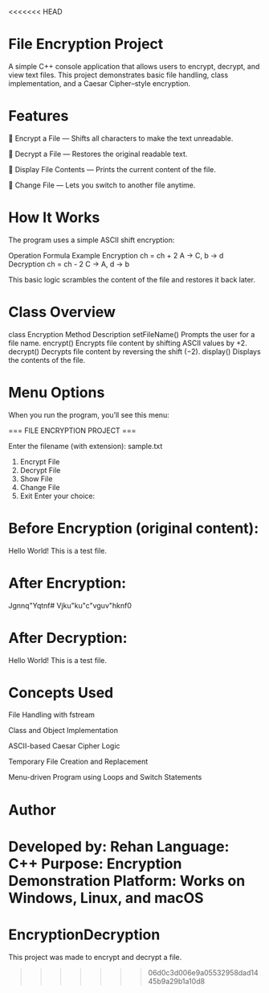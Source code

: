 <<<<<<< HEAD
# File Encryption Project

A simple C++ console application that allows users to encrypt, decrypt, and view text files.
This project demonstrates basic file handling, class implementation, and a Caesar Cipher–style encryption.

# Features

🔸 Encrypt a File — Shifts all characters to make the text unreadable.

🔸 Decrypt a File — Restores the original readable text.

🔸 Display File Contents — Prints the current content of the file.

🔸 Change File — Lets you switch to another file anytime.

# How It Works

The program uses a simple ASCII shift encryption:

Operation	Formula	Example
Encryption	ch = ch + 2	A → C, b → d
Decryption	ch = ch - 2	C → A, d → b

This basic logic scrambles the content of the file and restores it back later.

# Class Overview
class Encryption
Method	Description
setFileName()	Prompts the user for a file name.
encrypt()	Encrypts file content by shifting ASCII values by +2.
decrypt()	Decrypts file content by reversing the shift (−2).
display()	Displays the contents of the file.


# Menu Options

When you run the program, you’ll see this menu:

=== FILE ENCRYPTION PROJECT ===

Enter the filename (with extension): sample.txt

1. Encrypt File
2. Decrypt File
3. Show File
4. Change File
5. Exit
Enter your choice: 


# Before Encryption (original content):
Hello World!
This is a test file.


# After Encryption:
Jgnnq"Yqtnf#
Vjku"ku"c"vguv"hknf0


# After Decryption:
Hello World!
This is a test file.


# Concepts Used

File Handling with fstream

Class and Object Implementation

ASCII-based Caesar Cipher Logic

Temporary File Creation and Replacement

Menu-driven Program using Loops and Switch Statements

# Author

Developed by: Rehan
Language: C++
Purpose:  Encryption Demonstration
Platform: Works on Windows, Linux, and macOS
=======
# EncryptionDecryption
This project was made to encrypt and decrypt a file.
>>>>>>> 06d0c3d006e9a05532958dad1445b9a29b1a10d8
